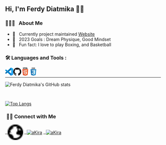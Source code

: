 <h2>Hi, I'm Ferdy Diatmika 🙍👋</h2>

<h3>👨🏻‍💻 &nbsp; About Me </h3>

- 🔭 &nbsp; Currently project maintained [Website][website]
- 👑 &nbsp; 2023 Goals : Dream Physique, Good Mindset
- 🗿 &nbsp; Fun fact: I love to play Boxing, and Basketball

<h3>🛠 Languages and Tools :</h3>

<img align="left" alt="Visual Studio Code" width="26px" src="https://raw.githubusercontent.com/github/explore/80688e429a7d4ef2fca1e82350fe8e3517d3494d/topics/visual-studio-code/visual-studio-code.png" />
<img align="left" alt="GitHub" width="26px" src="https://raw.githubusercontent.com/github/explore/78df643247d429f6cc873026c0622819ad797942/topics/github/github.png" />
<img align="left" alt="HTML5" width="26px" src="https://raw.githubusercontent.com/github/explore/80688e429a7d4ef2fca1e82350fe8e3517d3494d/topics/html/html.png" />
<img align="left" alt="CSS3" width="26px" src="https://raw.githubusercontent.com/github/explore/80688e429a7d4ef2fca1e82350fe8e3517d3494d/topics/css/css.png" />

<br />

---

<!-- REAMDE_STATS -->

![Ferdy Diatmika's GitHub stats](https://github-readme-stats.vercel.app/api?username=ferdydiatmika&show_icons=true&theme=tokyonight)

</br> 
  
[![Top Langs](https://github-readme-stats.vercel.app/api/top-langs/?username=ferdydiatmika&layout=compact&text_color=daf7dc&bg_color=151515)](https://github.com/FerdyDiatmika/github-readme-stats)

<h3> 🤝🏻 Connect with Me </h3>

[&nbsp; <img align="center" alt="aKira" width="50px" src="https://raw.githubusercontent.com/iconic/open-iconic/master/svg/globe.svg" />][website]
[&nbsp; <img align="center" alt="aKira" width="50px" src="https://cdn.jsdelivr.net/npm/simple-icons@v3/icons/youtube.svg" />][youtube]
[&nbsp; <img align="center" alt="aKira" width="50px" src="https://cdn.jsdelivr.net/npm/simple-icons@v3/icons/instagram.svg" />][instagram]

<!-- END README -->

[website]: https://ferdydiatmika.github.io
[twitter]: https://twitter.com/ferdydiatmikaa
[youtube]: https://youtube.com/
[instagram]: https://instagram.com/ferdydiatmikaa
